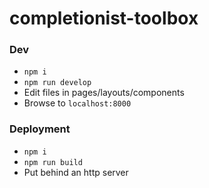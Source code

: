 # completionist-toolbox

### Dev

* `npm i`
* `npm run develop`
* Edit files in pages/layouts/components
* Browse to `localhost:8000`

### Deployment

* `npm i`
* `npm run build`
* Put behind an http server